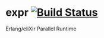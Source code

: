 expr [![Build Status](https://travis-ci.org/camshaft/expr.png?branch=master)](https://travis-ci.org/camshaft/expr)
====

Erlang/eliXir Parallel Runtime